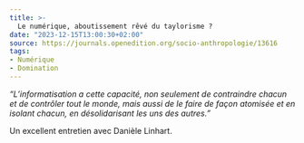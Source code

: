 ```yaml
---
title: >-
  Le numérique, aboutissement rêvé du taylorisme ?
date: "2023-12-15T13:00:30+02:00"
source: https://journals.openedition.org/socio-anthropologie/13616
tags:
- Numérique
- Domination
---
```

*“L’informatisation a cette capacité, non seulement de contraindre chacun et de contrôler tout le monde, mais aussi de le faire de façon atomisée et en isolant chacun, en désolidarisant les uns des autres.”*

Un excellent entretien avec Danièle Linhart.
